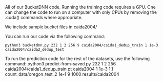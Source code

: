 All of our BucketDNN code. Running the training code requires a GPU. One can change the code to run on a computer with only CPUs by removing the .cuda() commands where appropriate.

We include sample bucket files in caida2004/

You can run our code via the following command:

    python3 bucketdnn.py 232 1 2 256 9 caida2004/caida1_dedup_train 1 1e-3 caida2004/caida2_dedup_test

To run the prediction code for the rest of the datasets, use the following command:
    python3 predict-from-saved.py 232 1 2 256 caida2004/caida1_dedup_train.pt caida2004 1 1e-3 1.1 count_data/oregon_test_2 1e-1 9 1000 results/caida2004

